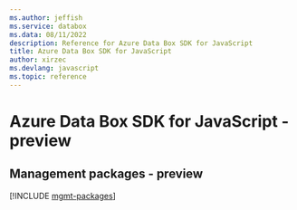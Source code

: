 ```yaml
---
ms.author: jeffish
ms.service: databox
ms.data: 08/11/2022
description: Reference for Azure Data Box SDK for JavaScript
title: Azure Data Box SDK for JavaScript
author: xirzec
ms.devlang: javascript
ms.topic: reference
---
```

# Azure Data Box SDK for JavaScript - preview

## Management packages - preview
[!INCLUDE [mgmt-packages](data-box-mgmt-index.md)]